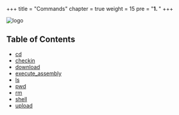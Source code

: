 +++
title = "Commands"
chapter = true
weight = 15
pre = "<b>1. </b>"
+++

![logo](/agents/arachne/arachne.svg?width=300px)

## Table of Contents

  * [cd](/agents/arachne/commands/cd/)
  * [checkin](/agents/arachne/commands/checkin/)
  * [download](/agents/arachne/commands/download/)
  * [execute_assembly](/agents/arachne/commands/execute_assembly/)
  * [ls](/agents/arachne/commands/ls/)
  * [pwd](/agents/arachne/commands/pwd/)
  * [rm](/agents/arachne/commands/rm/)
  * [shell](/agents/arachne/commands/shell/)
  * [upload](/agents/arachne/commands/upload/)
